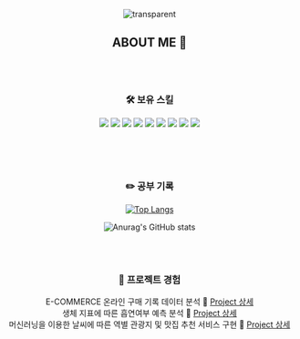 <div align="center"> 

![transparent](https://capsule-render.vercel.app/api?type=transparent&text=JungHun's%20GitHub%20&height=150&fontSize=60&desc=Welcome!&descAlignY=75&descAlign=60)
## ABOUT ME 👋
<br>
<br>

### 🛠 보유 스킬  
<img src="https://img.shields.io/badge/Python-3776AB?style=flat-square&logo=python&logoColor=white"/>
<img src="https://img.shields.io/badge/MYSQL-4479A1?style=flat-square&logo=mysql&logoColor=white"/>  
<img src="https://img.shields.io/badge/PostgreSQL-4169E1?style=flat-square&logo=PostgreSQL&logoColor=white"/>

<img src="https://img.shields.io/badge/Jupyter-F37626?style=flat-square&logo=jupyter&logoColor=white"/>
<img src="https://img.shields.io/badge/Scikit_Learn-F7931E?style=flat-square&logo=scikitlearn&logoColor=white"/>
<img src="https://img.shields.io/badge/Keras-D00000?style=flat-square&logo=keras&logoColor=white"/>
<img src="https://img.shields.io/badge/Tensorflow-FF6F00?style=flat-square&logo=Tensorflow&logoColor=white"/>  
<img src="https://img.shields.io/badge/Plotly-3F4F75?style=flat-square&logo=plotly&logoColor=white"/>
<img src="https://img.shields.io/badge/Django-092E20?style=flat-square&logo=django&logoColor=white"/>

<br><br><br>
<!-- * Python
  * numpy, pandas, seaborn, matplotlib, plotly
  * selenium, beautifulsoup
  * scikit-learn
  * keras, tensorflow
* SQL
* ETC
  * HTML,CSS,JSP 및 Django 프레임워크 기초 -->


### ✏️ 공부 기록  
[![Top Langs](https://github-readme-stats.vercel.app/api/top-langs/?username=junghunl22&layout=compact)](https://github.com/anuraghazra/github-readme-stats)

![Anurag's GitHub stats](https://github-readme-stats.vercel.app/api?username=junghunL22&show_icons=true&theme=radical)

<br><br>

### 📝 프로젝트 경험  
 E-COMMERCE 온라인 구매 기록 데이터 분석 🔎 [Project 상세](https://github.com/JungHunL22/Ecommerce_Analytics)  
 생체 지표에 따른 흡연여부 예측 분석 🔎 [Project 상세](https://github.com/JungHunL22/Smoking-ML-PJT)  
머신러닝을 이용한 날씨에 따른 역별 관광지 및 맛집 추천 서비스 구현 🔎 [Project 상세](https://github.com/JungHunL22/Final-PJT)

</div> 

<!--
**JungHunL22/JungHunL22** is a ✨ _special_ ✨ repository because its `README.md` (this file) appears on your GitHub profile.

Here are some ideas to get you started:

- 🔭 I’m currently working on ...
- 🌱 I’m currently learning ...
- 👯 I’m looking to collaborate on ...
- 🤔 I’m looking for help with ...
- 💬 Ask me about ...
- 📫 How to reach me: ...
- 😄 Pronouns: ...
- ⚡ Fun fact: ...
-->
